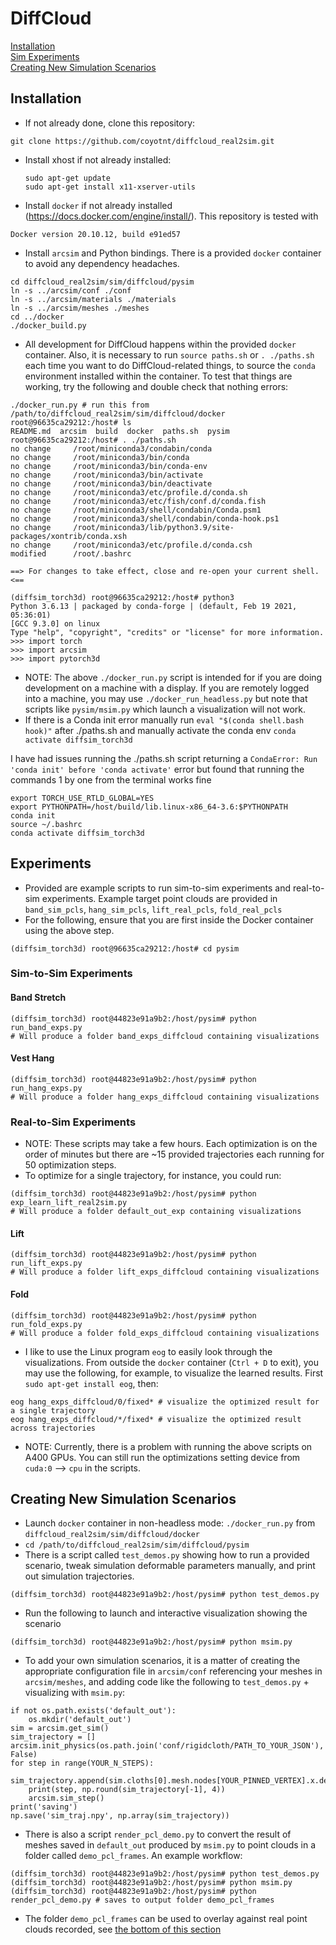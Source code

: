 # DiffCloud

[Installation](#install)<br />
[Sim Experiments](#simexps)<br />
[Creating New Simulation Scenarios](#scenarios)<br />

<a name="install"></a>
## Installation
* If not already done, clone this repository:
```
git clone https://github.com/coyotnt/diffcloud_real2sim.git
```
* Install xhost if not already installed:
  ```
  sudo apt-get update
  sudo apt-get install x11-xserver-utils
  ```

* Install `docker` if not already installed (https://docs.docker.com/engine/install/). This repository is tested with 
```
Docker version 20.10.12, build e91ed57
```
* Install `arcsim` and Python bindings. There is a provided `docker` container to avoid any dependency headaches.
```
cd diffcloud_real2sim/sim/diffcloud/pysim
ln -s ../arcsim/conf ./conf
ln -s ../arcsim/materials ./materials
ln -s ../arcsim/meshes ./meshes
cd ../docker 
./docker_build.py
```
* All development for DiffCloud happens within the provided `docker` container. Also, it is necessary to run `source paths.sh` or `. ./paths.sh` each time you want to do DiffCloud-related things, to source the `conda` environment installed within the container. To test that things are working, try the following and double check that nothing errors:
```
./docker_run.py # run this from /path/to/diffcloud_real2sim/sim/diffcloud/docker
root@96635ca29212:/host# ls
README.md  arcsim  build  docker  paths.sh  pysim
root@96635ca29212:/host# . ./paths.sh
no change     /root/miniconda3/condabin/conda
no change     /root/miniconda3/bin/conda
no change     /root/miniconda3/bin/conda-env
no change     /root/miniconda3/bin/activate
no change     /root/miniconda3/bin/deactivate
no change     /root/miniconda3/etc/profile.d/conda.sh
no change     /root/miniconda3/etc/fish/conf.d/conda.fish
no change     /root/miniconda3/shell/condabin/Conda.psm1
no change     /root/miniconda3/shell/condabin/conda-hook.ps1
no change     /root/miniconda3/lib/python3.9/site-packages/xontrib/conda.xsh
no change     /root/miniconda3/etc/profile.d/conda.csh
modified      /root/.bashrc

==> For changes to take effect, close and re-open your current shell. <==

(diffsim_torch3d) root@96635ca29212:/host# python3
Python 3.6.13 | packaged by conda-forge | (default, Feb 19 2021, 05:36:01) 
[GCC 9.3.0] on linux
Type "help", "copyright", "credits" or "license" for more information.
>>> import torch
>>> import arcsim
>>> import pytorch3d
```
  * NOTE: The above `./docker_run.py` script is intended for if you are doing development on a machine with a display. If you are remotely logged into a machine, you may use `./docker_run_headless.py` but note that scripts like `pysim/msim.py` which launch a visualization will not work.
  * If there is a Conda init error manually run `eval "$(conda shell.bash hook)"` after ./paths.sh and manually activate the conda env `conda activate diffsim_torch3d`
    
I have had issues running the ./paths.sh script returning a `CondaError: Run 'conda init' before 'conda activate'` error but found that running the commands 1 by one from the terminal works fine
```
export TORCH_USE_RTLD_GLOBAL=YES
export PYTHONPATH=/host/build/lib.linux-x86_64-3.6:$PYTHONPATH
conda init
source ~/.bashrc
conda activate diffsim_torch3d
```

<a name="simexps"></a>
## Experiments
* Provided are example scripts to run sim-to-sim experiments and real-to-sim experiments. Example target point clouds are provided in `band_sim_pcls`, `hang_sim_pcls`, `lift_real_pcls`, `fold_real_pcls`
* For the following, ensure that you are first inside the Docker container using the above step.
```
(diffsim_torch3d) root@96635ca29212:/host# cd pysim
```
### Sim-to-Sim Experiments
#### Band Stretch
```
(diffsim_torch3d) root@44823e91a9b2:/host/pysim# python run_band_exps.py
# Will produce a folder band_exps_diffcloud containing visualizations
```
#### Vest Hang
```
(diffsim_torch3d) root@44823e91a9b2:/host/pysim# python run_hang_exps.py
# Will produce a folder hang_exps_diffcloud containing visualizations
```
### Real-to-Sim Experiments
* NOTE: These scripts may take a few hours. Each optimization is on the order of minutes but there are ~15 provided trajectories each running for 50 optimization steps.
* To optimize for a single trajectory, for instance, you could run:
```
(diffsim_torch3d) root@44823e91a9b2:/host/pysim# python exp_learn_lift_real2sim.py
# Will produce a folder default_out_exp containing visualizations
```
#### Lift
```
(diffsim_torch3d) root@44823e91a9b2:/host/pysim# python run_lift_exps.py
# Will produce a folder lift_exps_diffcloud containing visualizations
```
#### Fold
```
(diffsim_torch3d) root@44823e91a9b2:/host/pysim# python run_fold_exps.py
# Will produce a folder fold_exps_diffcloud containing visualizations
```
* I like to use the Linux program `eog` to easily look through the visualizations. From outside the `docker` container (`Ctrl + D` to exit), you may use the following, for example, to visualize the learned results. First `sudo apt-get install eog`, then:
```
eog hang_exps_diffcloud/0/fixed* # visualize the optimized result for a single trajectory
eog hang_exps_diffcloud/*/fixed* # visualize the optimized result across trajectories
```
* NOTE: Currently, there is a problem with running the above scripts on A400 GPUs. You can still run the optimizations setting device from `cuda:0` --> `cpu` in the scripts. 

<a name="scenarios"></a>
## Creating New Simulation Scenarios
* Launch `docker` container in non-headless mode: `./docker_run.py` from `diffcloud_real2sim/sim/diffcloud/docker`
* `cd /path/to/diffcloud_real2sim/sim/diffcloud/pysim`
* There is a script called `test_demos.py` showing how to run a provided scenario, tweak simulation deformable parameters manually, and print out simulation trajectories.
```
(diffsim_torch3d) root@44823e91a9b2:/host/pysim# python test_demos.py
```
* Run the following to launch and interactive visualization showing the scenario
```
(diffsim_torch3d) root@44823e91a9b2:/host/pysim# python msim.py
```
* To add your own simulation scenarios, it is a matter of creating the appropriate configuration file in `arcsim/conf` referencing your meshes in `arcsim/meshes`, and adding code like the following to `test_demos.py` + visualizing with `msim.py`:
```
if not os.path.exists('default_out'):
    os.mkdir('default_out')
sim = arcsim.get_sim()
sim_trajectory = []
arcsim.init_physics(os.path.join('conf/rigidcloth/PATH_TO_YOUR_JSON'),'default_out/out0', False)
for step in range(YOUR_N_STEPS):
    sim_trajectory.append(sim.cloths[0].mesh.nodes[YOUR_PINNED_VERTEX].x.detach().cpu().numpy()) 
    print(step, np.round(sim_trajectory[-1], 4))
    arcsim.sim_step()
print('saving')
np.save('sim_traj.npy', np.array(sim_trajectory))
```
* There is also a script `render_pcl_demo.py` to convert the result of meshes saved in `default_out` produced by `msim.py` to point clouds in a folder called `demo_pcl_frames`. An example workflow:
```
(diffsim_torch3d) root@44823e91a9b2:/host/pysim# python test_demos.py
(diffsim_torch3d) root@44823e91a9b2:/host/pysim# python msim.py
(diffsim_torch3d) root@44823e91a9b2:/host/pysim# python render_pcl_demo.py # saves to output folder demo_pcl_frames
```
* The folder `demo_pcl_frames` can be used to overlay against real point clouds recorded, see [the bottom of this section](https://github.com/priyasundaresan/diffcloud_real2sim/tree/master/real#example-of-data-collection-recording-trajectories-and-paired-point-clouds)
